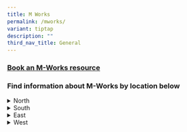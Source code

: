 ```yaml
---
title: M Works
permalink: /mworks/
variant: tiptap
description: ""
third_nav_title: General
---
```

<h3><a href="https://book.defence.gov.sg" rel="noopener noreferrer nofollow" target="_blank">Book an M-Works resource</a></h3>
<h3>Find information about M-Works by location below</h3>
<div data-type="detailGroup" class="isomer-accordion isomer-accordion-white">
<details class="isomer-details">
<summary>North</summary>
<div data-type="detailsContent" class="isomer-details-content">
<h4>M-Works@Chong Pang Camp</h4>
<div class="isomer-image-wrapper">
<img style="width: 100%" height="auto" width="100%" alt="M works Chong Pang Camp" src="/images/M works/mworks_CPC.png">
</div>
<table style="minWidth: 50px">
<colgroup>
<col>
<col>
</colgroup>
<tbody>
<tr>
<td rowspan="1" colspan="1">
<p>Opening hours</p>
</td>
<td rowspan="1" colspan="1">
<p>0800 - 1800hrs</p>
</td>
</tr>
<tr>
<td rowspan="1" colspan="1">
<p>Address</p>
</td>
<td rowspan="1" colspan="1">
<p>481 Sembawang Rd, Blk 22, Level 2, Singapore 757629</p>
</td>
</tr>
<tr>
<td rowspan="1" colspan="1">
<p>Work Terminals</p>
</td>
<td rowspan="1" colspan="1">
<p>Available, see <a href="https://book.defence.gov.sg/#/search" rel="noopener noreferrer nofollow" target="_blank">Book</a> for
more details</p>
</td>
</tr>
<tr>
<td rowspan="1" colspan="1">
<p>Quiet Room/Pod</p>
</td>
<td rowspan="1" colspan="1">
<p>Available</p>
</td>
</tr>
<tr>
<td rowspan="1" colspan="1">
<p>Work Booth</p>
</td>
<td rowspan="1" colspan="1">
<p>Not available</p>
</td>
</tr>
<tr>
<td rowspan="1" colspan="1">
<p>Discussion Room</p>
</td>
<td rowspan="1" colspan="1">
<p>Not available</p>
</td>
</tr>
<tr>
<td rowspan="1" colspan="1">
<p>Meeting Room</p>
</td>
<td rowspan="1" colspan="1">
<p>Not available</p>
</td>
</tr>
<tr>
<td rowspan="1" colspan="1">
<p>Hot Desk</p>
</td>
<td rowspan="1" colspan="1">
<p>Not available</p>
</td>
</tr>
<tr>
<td rowspan="1" colspan="1">
<p>Pantry</p>
</td>
<td rowspan="1" colspan="1">
<p>Not available</p>
</td>
</tr>
<tr>
<td rowspan="1" colspan="1">
<p>Nursing Room</p>
</td>
<td rowspan="1" colspan="1">
<p>Not available</p>
</td>
</tr>
</tbody>
</table>
</div>
</details>
<details class="isomer-details">
<summary>South</summary>
<div data-type="detailsContent" class="isomer-details-content">
<h4>M-Works@DTTB</h4>
<div class="isomer-image-wrapper">
<img style="width: 100%" height="auto" width="100%" alt="M Works DTTB" src="/images/M works/mworks_dttb.png">
</div>
<table style="minWidth: 50px">
<colgroup>
<col>
<col>
</colgroup>
<tbody>
<tr>
<td rowspan="1" colspan="1">
<p>Opening hours</p>
</td>
<td rowspan="1" colspan="1">
<p>0900 - 1700hrs</p>
</td>
</tr>
<tr>
<td rowspan="1" colspan="1">
<p>Address</p>
</td>
<td rowspan="1" colspan="1">
<p>5 Depot Road, Level 7, Singapore 109681</p>
</td>
</tr>
<tr>
<td rowspan="1" colspan="1">
<p>Work Terminals</p>
</td>
<td rowspan="1" colspan="1">
<p>Available, see <a href="https://book.defence.gov.sg/#/search" rel="noopener noreferrer nofollow" target="_blank">Book</a> for
more details</p>
</td>
</tr>
<tr>
<td rowspan="1" colspan="1">
<p>Quiet Room/Pod</p>
</td>
<td rowspan="1" colspan="1">
<p>Available</p>
</td>
</tr>
<tr>
<td rowspan="1" colspan="1">
<p>Work Booth</p>
</td>
<td rowspan="1" colspan="1">
<p>Available</p>
</td>
</tr>
<tr>
<td rowspan="1" colspan="1">
<p>Discussion Room</p>
</td>
<td rowspan="1" colspan="1">
<p>Available</p>
</td>
</tr>
<tr>
<td rowspan="1" colspan="1">
<p>Meeting Room</p>
</td>
<td rowspan="1" colspan="1">
<p>Available</p>
</td>
</tr>
<tr>
<td rowspan="1" colspan="1">
<p>Hot Desk</p>
</td>
<td rowspan="1" colspan="1">
<p>Available</p>
</td>
</tr>
<tr>
<td rowspan="1" colspan="1">
<p>Pantry</p>
</td>
<td rowspan="1" colspan="1">
<p>Available</p>
</td>
</tr>
<tr>
<td rowspan="1" colspan="1">
<p>Nursing Room</p>
</td>
<td rowspan="1" colspan="1">
<p>Available</p>
</td>
</tr>
</tbody>
</table>
<p></p>
<h4>M-Works@Bukit Merah Central</h4>
<p></p>
<div class="isomer-image-wrapper">
<img style="width: 100%" height="auto" width="100%" alt="M Works BMC" src="/images/M works/mworks_bmc.png">
</div>
<table style="minWidth: 50px">
<colgroup>
<col>
<col>
</colgroup>
<tbody>
<tr>
<td rowspan="1" colspan="1">
<p>Opening hours</p>
</td>
<td rowspan="1" colspan="1">
<p>0900 - 1700hrs</p>
</td>
</tr>
<tr>
<td rowspan="1" colspan="1">
<p>Address</p>
</td>
<td rowspan="1" colspan="1">
<p>5 Depot Road, Level 7, Singapore 109681</p>
</td>
</tr>
<tr>
<td rowspan="1" colspan="1">
<p>Work Terminals</p>
</td>
<td rowspan="1" colspan="1">
<p>Available, see <a href="https://book.defence.gov.sg/#/search" rel="noopener noreferrer nofollow" target="_blank">Book</a> for
more details</p>
</td>
</tr>
<tr>
<td rowspan="1" colspan="1">
<p>Quiet Room/Pod</p>
</td>
<td rowspan="1" colspan="1">
<p>Available</p>
</td>
</tr>
<tr>
<td rowspan="1" colspan="1">
<p>Work Booth</p>
</td>
<td rowspan="1" colspan="1">
<p>Not available</p>
</td>
</tr>
<tr>
<td rowspan="1" colspan="1">
<p>Discussion Room</p>
</td>
<td rowspan="1" colspan="1">
<p>Not available</p>
</td>
</tr>
<tr>
<td rowspan="1" colspan="1">
<p>Meeting Room</p>
</td>
<td rowspan="1" colspan="1">
<p>Available</p>
</td>
</tr>
<tr>
<td rowspan="1" colspan="1">
<p>Hot Desk</p>
</td>
<td rowspan="1" colspan="1">
<p>Available</p>
</td>
</tr>
<tr>
<td rowspan="1" colspan="1">
<p>Pantry</p>
</td>
<td rowspan="1" colspan="1">
<p>Available</p>
</td>
</tr>
<tr>
<td rowspan="1" colspan="1">
<p>Nursing Room</p>
</td>
<td rowspan="1" colspan="1">
<p>Available</p>
</td>
</tr>
</tbody>
</table>
<p></p>
</div>
</details>
<details class="isomer-details">
<summary>East</summary>
<div data-type="detailsContent" class="isomer-details-content">
<h4>M-Works@Tampines</h4>
<p></p>
<div class="isomer-image-wrapper">
<img style="width: 100%" height="auto" width="100%" alt="M Works Tampines" src="/images/M works/mworks_tampines.png">
</div>
<table style="width: 0px">
<colgroup></colgroup>
<tbody>
<tr></tr>
</tbody>
</table>
<table style="minWidth: 50px">
<colgroup>
<col>
<col>
</colgroup>
<tbody>
<tr>
<td rowspan="1" colspan="1">
<p>Opening hours</p>
</td>
<td rowspan="1" colspan="1">
<p>0900 - 1700hrs</p>
</td>
</tr>
<tr>
<td rowspan="1" colspan="1">
<p>Address</p>
</td>
<td rowspan="1" colspan="1">
<p>31 Tampines Ave 7, #01-21, Singapore 529620</p>
</td>
</tr>
<tr>
<td rowspan="1" colspan="1">
<p>Work Terminals</p>
</td>
<td rowspan="1" colspan="1">
<p>Available, see <a href="https://book.defence.gov.sg/#/search" rel="noopener noreferrer nofollow" target="_blank">Book</a> for
more details</p>
</td>
</tr>
<tr>
<td rowspan="1" colspan="1">
<p>Quiet Room/Pod</p>
</td>
<td rowspan="1" colspan="1">
<p>Available</p>
</td>
</tr>
<tr>
<td rowspan="1" colspan="1">
<p>Work Booth</p>
</td>
<td rowspan="1" colspan="1">
<p>Available</p>
</td>
</tr>
<tr>
<td rowspan="1" colspan="1">
<p>Discussion Room</p>
</td>
<td rowspan="1" colspan="1">
<p>Available</p>
</td>
</tr>
<tr>
<td rowspan="1" colspan="1">
<p>Meeting Room</p>
</td>
<td rowspan="1" colspan="1">
<p>Available</p>
</td>
</tr>
<tr>
<td rowspan="1" colspan="1">
<p>Hot Desk</p>
</td>
<td rowspan="1" colspan="1">
<p>Available</p>
</td>
</tr>
<tr>
<td rowspan="1" colspan="1">
<p>Pantry</p>
</td>
<td rowspan="1" colspan="1">
<p>Available</p>
</td>
</tr>
<tr>
<td rowspan="1" colspan="1">
<p>Nursing Room</p>
</td>
<td rowspan="1" colspan="1">
<p>Available</p>
</td>
</tr>
</tbody>
</table>
</div>
</details>
<details class="isomer-details">
<summary>West</summary>
<div data-type="detailsContent" class="isomer-details-content">
<h4>M-Works@New CMPB (Coming Soon!)</h4>
<table style="minWidth: 50px">
<colgroup>
<col>
<col>
</colgroup>
<tbody>
<tr>
<td rowspan="1" colspan="1">
<p>Opening hours</p>
</td>
<td rowspan="1" colspan="1">
<p>-</p>
</td>
</tr>
<tr>
<td rowspan="1" colspan="1">
<p>Address</p>
</td>
<td rowspan="1" colspan="1">
<p>-</p>
</td>
</tr>
<tr>
<td rowspan="1" colspan="1">
<p>SNET Terminal</p>
</td>
<td rowspan="1" colspan="1">
<p>-</p>
</td>
</tr>
<tr>
<td rowspan="1" colspan="1">
<p>OSN Terminal</p>
</td>
<td rowspan="1" colspan="1">
<p>-</p>
</td>
</tr>
<tr>
<td rowspan="1" colspan="1">
<p>Quiet Room/Pod</p>
</td>
<td rowspan="1" colspan="1">
<p>-</p>
</td>
</tr>
<tr>
<td rowspan="1" colspan="1">
<p>Discussion Room</p>
</td>
<td rowspan="1" colspan="1">
<p>-</p>
</td>
</tr>
<tr>
<td rowspan="1" colspan="1">
<p>Meeting Room</p>
</td>
<td rowspan="1" colspan="1">
<p>-</p>
</td>
</tr>
<tr>
<td rowspan="1" colspan="1">
<p>Hot Desk</p>
</td>
<td rowspan="1" colspan="1">
<p>-</p>
</td>
</tr>
<tr>
<td rowspan="1" colspan="1">
<p>Pantry</p>
</td>
<td rowspan="1" colspan="1">
<p>-</p>
</td>
</tr>
<tr>
<td rowspan="1" colspan="1">
<p>Nursing Room</p>
</td>
<td rowspan="1" colspan="1">
<p>-</p>
</td>
</tr>
</tbody>
</table>
</div>
</details>
</div>
<p></p>
<p></p>